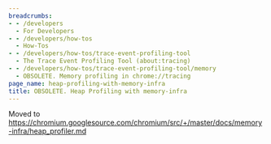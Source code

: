 ```yaml
---
breadcrumbs:
- - /developers
  - For Developers
- - /developers/how-tos
  - How-Tos
- - /developers/how-tos/trace-event-profiling-tool
  - The Trace Event Profiling Tool (about:tracing)
- - /developers/how-tos/trace-event-profiling-tool/memory
  - OBSOLETE. Memory profiling in chrome://tracing
page_name: heap-profiling-with-memory-infra
title: OBSOLETE. Heap Profiling with memory-infra
---
```


Moved to
<https://chromium.googlesource.com/chromium/src/+/master/docs/memory-infra/heap_profiler.md>